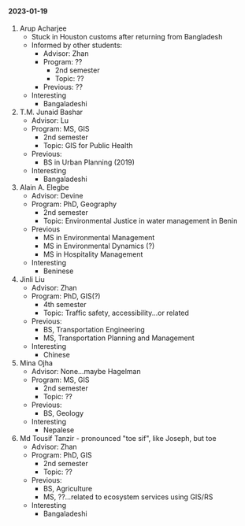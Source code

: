 
#### 2023-01-19

1. Arup Acharjee
	- Stuck in Houston customs after returning from Bangladesh
	- Informed by other students:
		- Advisor: Zhan
		- Program: ??
			- 2nd semester
			- Topic: ??
		- Previous: ??
	- Interesting
		- Bangaladeshi
2. T.M. Junaid Bashar
	- Advisor: Lu
	- Program: MS, GIS
		- 2nd semester
		- Topic: GIS for Public Health
	- Previous:
		- BS in Urban Planning (2019)
	- Interesting
		- Bangaladeshi
3. Alain A. Elegbe
	- Advisor: Devine
	- Program: PhD, Geography
		- 2nd semester
		- Topic: Environmental Justice in water management in Benin
	- Previous
		- MS in Environmental Management
		- MS in Environmental Dynamics (?)
		- MS in Hospitality Management
	- Interesting
		- Beninese
3. Jinli Liu
	- Advisor: Zhan
	- Program: PhD, GIS(?)
		- 4th semester
		- Topic: Traffic safety, accessibility...or related
	- Previous:
		- BS, Transportation Engineering
		- MS, Transportation Planning and Management
	- Interesting
		- Chinese
4. Mina Ojha
	- Advisor: None...maybe Hagelman
	- Program: MS, GIS
		- 2nd semester
		- Topic: ??
	- Previous:
		- BS, Geology
	- Interesting
		- Nepalese
5. Md Tousif Tanzir - pronounced "toe sif", like Joseph, but toe
	- Advisor: Zhan
	- Program: PhD, GIS
		- 2nd semester
		- Topic: ??
	- Previous:
		- BS, Agriculture
		- MS, ??...related to ecosystem services using GIS/RS
	- Interesting
		- Bangaladeshi